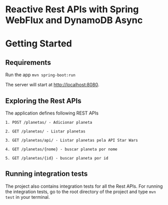 # Reactive Rest APIs with Spring WebFlux and DynamoDB Async

# Getting Started

## Requirements

Run the app `mvn spring-boot:run`

The server will start at <http://localhost:8080>.

## Exploring the Rest APIs

The application defines following REST APIs

```
1. POST /planetas/ - Adicionar planeta

2. GET /planetas/ - Listar planetas

3. GET /planetas/api/ - Listar planetas pela API Star Wars

4. GET /planetas/{nome} - buscar planeta por nome

5. GET /planetas/{id} - buscar planeta por id

```

## Running integration tests

The project also contains integration tests for all the Rest APIs. For running the integration tests, go to the root directory of the project and type `mvn test` in your terminal.
